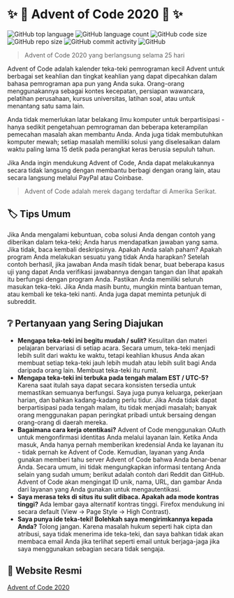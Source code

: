 # :sparkles: :christmas_tree: Advent of Code 2020 :bell: :sparkles:
![GitHub top language](https://img.shields.io/github/languages/top/CentralDevClub/Advent-of-Code-2020?style=flat-square)
![GitHub language count](https://img.shields.io/github/languages/count/CentralDevClub/Advent-of-Code-2020?style=flat-square)
![GitHub code size](https://img.shields.io/github/languages/code-size/CentralDevClub/Advent-of-Code-2020?style=flat-square)
![GitHub repo size](https://img.shields.io/github/repo-size/CentralDevClub/Advent-of-Code-2020?style=flat-square)
![GitHub commit activity](https://img.shields.io/github/commit-activity/m/CentralDevClub/Advent-of-Code-2020?style=flat-square)
![GitHub](https://img.shields.io/github/license/CentralDevClub/Advent-of-Code-2020?style=flat-square)
> Advent of Code 2020 yang berlangsung selama 25 hari

Advent of Code adalah kalender teka-teki pemrograman kecil Advent untuk berbagai set keahlian dan tingkat keahlian yang dapat dipecahkan dalam bahasa pemrograman apa pun yang Anda suka. Orang-orang menggunakannya sebagai kontes kecepatan, persiapan wawancara, pelatihan perusahaan, kursus universitas, latihan soal, atau untuk menantang satu sama lain.

Anda tidak memerlukan latar belakang ilmu komputer untuk berpartisipasi - hanya sedikit pengetahuan pemrograman dan beberapa keterampilan pemecahan masalah akan membantu Anda. Anda juga tidak membutuhkan komputer mewah; setiap masalah memiliki solusi yang diselesaikan dalam waktu paling lama 15 detik pada perangkat keras berusia sepuluh tahun.

Jika Anda ingin mendukung Advent of Code, Anda dapat melakukannya secara tidak langsung dengan membantu berbagi dengan orang lain, atau secara langsung melalui PayPal atau Coinbase.

> Advent of Code adalah merek dagang terdaftar di Amerika Serikat.

## :label: Tips Umum
Jika Anda mengalami kebuntuan, coba solusi Anda dengan contoh yang diberikan dalam teka-teki; Anda harus mendapatkan jawaban yang sama. Jika tidak, baca kembali deskripsinya. Apakah Anda salah paham? Apakah program Anda melakukan sesuatu yang tidak Anda harapkan? Setelah contoh berhasil, jika jawaban Anda masih tidak benar, buat beberapa kasus uji yang dapat Anda verifikasi jawabannya dengan tangan dan lihat apakah itu berfungsi dengan program Anda. Pastikan Anda memiliki seluruh masukan teka-teki. Jika Anda masih buntu, mungkin minta bantuan teman, atau kembali ke teka-teki nanti. Anda juga dapat meminta petunjuk di subreddit.

## :grey_question: Pertanyaan yang Sering Diajukan
* **Mengapa teka-teki ini begitu mudah / sulit?** Kesulitan dan materi pelajaran bervariasi di setiap acara. Secara umum, teka-teki menjadi lebih sulit dari waktu ke waktu, tetapi keahlian khusus Anda akan membuat setiap teka-teki jauh lebih mudah atau lebih sulit bagi Anda daripada orang lain. Membuat teka-teki itu rumit.
* **Mengapa teka-teki ini terbuka pada tengah malam EST / UTC-5?** Karena saat itulah saya dapat secara konsisten tersedia untuk memastikan semuanya berfungsi. Saya juga punya keluarga, pekerjaan harian, dan bahkan kadang-kadang perlu tidur. Jika Anda tidak dapat berpartisipasi pada tengah malam, itu tidak menjadi masalah; banyak orang menggunakan papan peringkat pribadi untuk bersaing dengan orang-orang di daerah mereka.
* **Bagaimana cara kerja otentikasi?** Advent of Code menggunakan OAuth untuk mengonfirmasi identitas Anda melalui layanan lain. Ketika Anda masuk, Anda hanya pernah memberikan kredensial Anda ke layanan itu - tidak pernah ke Advent of Code. Kemudian, layanan yang Anda gunakan memberi tahu server Advent of Code bahwa Anda benar-benar Anda. Secara umum, ini tidak mengungkapkan informasi tentang Anda selain yang sudah umum; berikut adalah contoh dari Reddit dan GitHub. Advent of Code akan mengingat ID unik, nama, URL, dan gambar Anda dari layanan yang Anda gunakan untuk mengautentikasi.
* **Saya merasa teks di situs itu sulit dibaca. Apakah ada mode kontras tinggi?** Ada lembar gaya alternatif kontras tinggi. Firefox mendukung ini secara default (View -> Page Style -> High Contrast).
* **Saya punya ide teka-teki! Bolehkah saya mengirimkannya kepada Anda?** Tolong jangan. Karena masalah hukum seperti hak cipta dan atribusi, saya tidak menerima ide teka-teki, dan saya bahkan tidak akan membaca email Anda jika terlihat seperti email untuk berjaga-jaga jika saya menggunakan sebagian secara tidak sengaja.

## :newspaper: Website Resmi
[Advent of Code 2020](https://adventofcode.com/)

